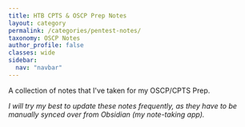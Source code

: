 ```yaml
---
title: HTB CPTS & OSCP Prep Notes
layout: category
permalink: /categories/pentest-notes/
taxonomy: OSCP Notes
author_profile: false
classes: wide
sidebar:
  nav: "navbar"
---
```


A collection of notes that I've taken for my OSCP/CPTS Prep.

*I will try my best to update these notes frequently, as they have to be manually synced over from Obsidian (my note-taking app).*
